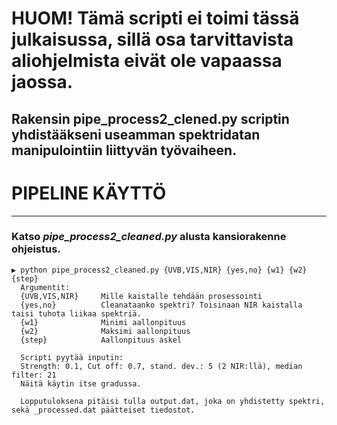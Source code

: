 # HUOM! Tämä scripti ei toimi tässä julkaisussa, sillä osa tarvittavista aliohjelmista eivät ole vapaassa jaossa. 
## Rakensin pipe_process2_clened.py scriptin yhdistääkseni useamman spektridatan manipulointiin liittyvän työvaiheen.

# PIPELINE KÄYTTÖ
---

### Katso _pipe_process2_cleaned.py_ alusta kansiorakenne ohjeistus.

```
▶ python pipe_process2_cleaned.py {UVB,VIS,NIR} {yes,no} {w1} {w2} {step}
  Argumentit:
  {UVB,VIS,NIR}     Mille kaistalle tehdään prosessointi
  {yes,no}          Cleanataanko spektri? Toisinaan NIR kaistalla taisi tuhota liikaa spektriä.
  {w1}              Minimi aallonpituus
  {w2}              Maksimi aallonpituus
  {step}            Aallonpituus askel
  
  Scripti pyytää inputin:
  Strength: 0.1, Cut off: 0.7, stand. dev.: 5 (2 NIR:llä), median filter: 21
  Näitä käytin itse gradussa.
  
  Lopputuloksena pitäisi tulla output.dat, joka on yhdistetty spektri, sekä _processed.dat päätteiset tiedostot.
```
